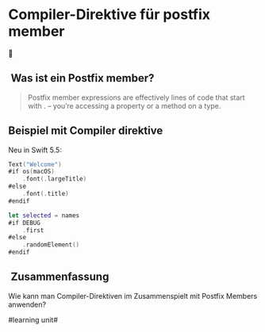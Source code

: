 # Compiler-Direktive für postfix member
🔀

##  Was ist ein Postfix member?

> Postfix member expressions are effectively lines of code that start with . – you’re accessing a property or a method on a type.

## Beispiel mit Compiler direktive

Neu in Swift 5.5:

```swift
Text("Welcome")
#if os(macOS)
    .font(.largeTitle)
#else
    .font(.title)
#endif
```


```swift
let selected = names
#if DEBUG
    .first
#else
    .randomElement()
#endif
```

##  Zusammenfassung

Wie kann man Compiler-Direktiven im Zusammenspielt mit Postfix Members anwenden?

#learning unit#